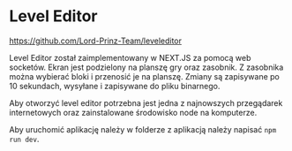 # Level Editor
https://github.com/Lord-Prinz-Team/leveleditor

Level Editor został zaimplementowany w NEXT.JS za pomocą web socketów. Ekran jest podzielony na planszę gry oraz zasobnik. Z zasobnika można wybierać bloki i przenosić je na planszę. Zmiany są zapisywane po 10 sekundach, wysyłane i zapisywane do pliku binarnego.

Aby otworzyć level editor potrzebna jest jedna z najnowszych przegądarek internetowych oraz zainstalowane środowisko node na komputerze.

Aby uruchomić aplikację należy w folderze z aplikacją należy napisać `npm run dev`.
